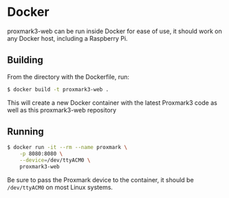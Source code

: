 # Docker

proxmark3-web can be run inside Docker for ease of use, it should work on any Docker host, including a Raspberry Pi.

## Building

From the directory with the Dockerfile, run:

```sh
$ docker build -t proxmark3-web .
```

This will create a new Docker container with the latest Proxmark3 code as well as this proxmark3-web repository

## Running

```sh
$ docker run -it --rm --name proxmark \
    -p 8080:8080 \
    --device=/dev/ttyACM0 \
    proxmark3-web
```

Be sure to pass the Proxmark device to the container, it should be `/dev/ttyACM0` on most Linux systems.

